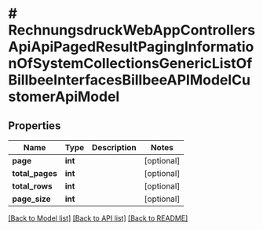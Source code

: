 # # RechnungsdruckWebAppControllersApiApiPagedResultPagingInformationOfSystemCollectionsGenericListOfBillbeeInterfacesBillbeeAPIModelCustomerApiModel

## Properties

Name | Type | Description | Notes
------------ | ------------- | ------------- | -------------
**page** | **int** |  | [optional]
**total_pages** | **int** |  | [optional]
**total_rows** | **int** |  | [optional]
**page_size** | **int** |  | [optional]

[[Back to Model list]](../../README.md#models) [[Back to API list]](../../README.md#endpoints) [[Back to README]](../../README.md)
